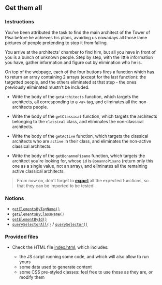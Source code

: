 ## Get them all

### Instructions

You've been attributed the task to find the main architect of the Tower of Pisa before he achieves his plans, avoiding us nowadays all those lame pictures of people pretending to stop it from falling.

You arrive at the architects' chamber to find him, but all you have in front of you is a bunch of unknown people.
Step by step, with the little information you have, gather information and figure out by elimination who he is.

On top of the webpage, each of the four buttons fires a function which has to return an array containing 2 arrays (except for the last function): the targetted people, and the others eliminated at that step - the ones previously eliminated mustn't be included.

- Write the body of the `getArchitects` function, which targets the architects, all corresponding to a `<a>` tag, and eliminates all the non-architects people.

- Write the body of the `getClassical` function, which targets the architects belonging to the `classical` class, and eliminates the non-classical architects.

- Write the body of the `getActive` function, which targets the classical architects who are `active` in their class, and eliminates the non-active classical architects.

- Write the body of the `getBonannoPisano` function, which targets the architect you're looking for, whose `id` is `BonannoPisano` (return only this one as a single value, not an array), and eliminates all the remaining active classical architects.

> From now on, don't forget to [**export**](https://developer.mozilla.org/en-US/docs/Web/JavaScript/Reference/Statements/export) all the expected functions, so that they can be imported to be tested

### Notions

- [`getElementsByTagName()`](https://developer.mozilla.org/en-US/docs/Web/API/Document/getElementsByTagName)
- [`getElementsByClassName()`](https://developer.mozilla.org/en-US/docs/Web/API/Document/getElementsByClassName)
- [`getElementById()`](https://developer.mozilla.org/en-US/docs/Web/API/Document/getElementById)
- [`querySelectorAll()`](https://developer.mozilla.org/en-US/docs/Web/API/Document/querySelectorAll) / [`querySelector()`](https://developer.mozilla.org/en-US/docs/Web/API/Document/querySelector)

### Provided files

- Check the HTML file [index.html](/public/subjects/get-them-all/index.html), which includes:

  - the JS script running some code, and which will also allow to run yours
  - some data used to generate content
  - some CSS pre-styled classes: feel free to use those as they are, or modify them
